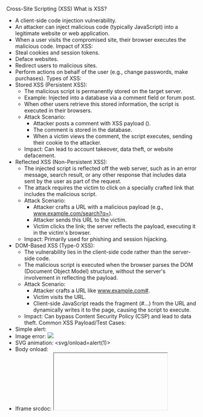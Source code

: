 Cross-Site Scripting (XSS)
What is XSS?
 * A client-side code injection vulnerability.
 * An attacker can inject malicious code (typically JavaScript) into a legitimate website or web application.
 * When a user visits the compromised site, their browser executes the malicious code.
Impact of XSS:
 * Steal cookies and session tokens.
 * Deface websites.
 * Redirect users to malicious sites.
 * Perform actions on behalf of the user (e.g., change passwords, make purchases).
Types of XSS:
 * Stored XSS (Persistent XSS):
   * The malicious script is permanently stored on the target server.
   * Example: Injected into a database via a comment field or forum post.
   * When other users retrieve this stored information, the script is executed in their browsers.
   * Attack Scenario:
     * Attacker posts a comment with XSS payload (<script>alert(document.cookie)</script>).
     * The comment is stored in the database.
     * When a victim views the comment, the script executes, sending their cookie to the attacker.
   * Impact: Can lead to account takeover, data theft, or website defacement.
 * Reflected XSS (Non-Persistent XSS):
   * The injected script is reflected off the web server, such as in an error message, search result, or any other response that includes data sent by the user as part of the request.
   * The attack requires the victim to click on a specially crafted link that includes the malicious script.
   * Attack Scenario:
     * Attacker crafts a URL with a malicious payload (e.g., www.example.com/search?q=<script>alert('XSS')</script>).
     * Attacker sends this URL to the victim.
     * Victim clicks the link; the server reflects the payload, executing it in the victim's browser.
   * Impact: Primarily used for phishing and session hijacking.
 * DOM-Based XSS (Type-0 XSS):
   * The vulnerability lies in the client-side code rather than the server-side code.
   * The malicious script is executed when the browser parses the DOM (Document Object Model) structure, without the server's involvement in reflecting the payload.
   * Attack Scenario:
     * Attacker crafts a URL like www.example.com#<script>alert('XSS')</script>.
     * Victim visits the URL.
     * Client-side JavaScript reads the fragment (#...) from the URL and dynamically writes it to the page, causing the script to execute.
   * Impact: Can bypass Content Security Policy (CSP) and lead to data theft.
Common XSS Payload/Test Cases:
 * Simple alert: <script>alert(1)</script>
 * Image error: <img src=x onerror=alert(1)>
 * SVG animation: <svg/onload=alert(1)>
 * Body onload: <body onload=alert(1)>
 * Iframe srcdoc: <iframe srcdoc='<script>alert(1)</script>'>
 * Input with XSS: <input onfocus=alert(1) autofocus>
 * Meta refresh: <meta http-equiv="refresh" content="0;url=javascript:alert(1);">
 * Using javascript: protocol: <a href="javascript:alert(1)">Click Me</a>
 * Data URI: <img src="data:image/gif;base64,R0lGODlhAQABAAD/ACwAAAAAAQABAAAE" onerror="alert(1)"> (This one is not a direct XSS, but demonstrates code execution on error)
 * Other tags: <details open ontoggle=alert(1)>, <marquee onstart=alert(1)>, <video poster onloadstart=alert(1)>
Finding XSS:
 * Manual Inspection:
   * Look for input fields, URL parameters, HTTP headers, and dynamic content.
   * Inject basic XSS payloads like <script>alert(1)</script>.
   * Check if the alert box appears or if the payload is reflected in the HTML source.
 * Using Tools:
   * OWASP ZAP: Web vulnerability scanner.
   * Burp Suite: Web penetration testing tool with an active scanner.
   * XSSer: Automated XSS testing tool.
   * Arachni: Open-source web application security scanner.
Mitigation Strategies:
 * Input Validation and Sanitization:
   * Validate and sanitize all user input before processing or displaying it.
   * Use a whitelist approach to allow only safe characters and patterns.
   * Encode output to prevent browser interpretation of malicious scripts.
 * Output Encoding:
   * Convert special characters into their entity equivalents before rendering user-supplied data in HTML, URL, or JavaScript contexts.
   * Example: < becomes &lt;, > becomes &gt;.
 * Content Security Policy (CSP):
   * A security mechanism that allows web administrators to control resources (scripts, stylesheets, etc.) that the user agent can load for a given page.
   * Helps prevent XSS by restricting the sources of executable scripts.
 * HTTP-only Cookies:
   * Set cookies with the HttpOnly flag to prevent client-side scripts from accessing them, mitigating cookie theft.
 * Secure Development Practices:
   * Follow secure coding guidelines and conduct regular security audits.
   * Implement a robust security development lifecycle (SDL).
   
